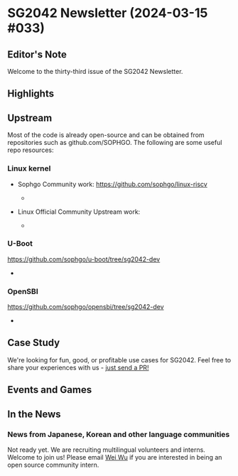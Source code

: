 # SG2042 Newsletter (2024-03-15 #033)

## Editor's Note

Welcome to the thirty-third issue of the SG2042 Newsletter. 

## Highlights

## Upstream

Most of the code is already open-source and can be obtained from repositories such as github.com/SOPHGO. The following are some useful repo resources:

### Linux kernel

+ Sophgo Community work: https://github.com/sophgo/linux-riscv

  + 

+ Linux Official Community Upstream work:

  + 

### U-Boot

https://github.com/sophgo/u-boot/tree/sg2042-dev

+ 

### OpenSBI

https://github.com/sophgo/opensbi/tree/sg2042-dev

+ 

## Case Study

We're looking for fun, good, or profitable use cases for SG2042. Feel free to share your experiences with us - [just send a PR!](https://github.com/sophgocommunity/SG2042-Newsletter/pulls)

## Events and Games


## In the News

### News from Japanese, Korean and other language communities

Not ready yet. We are recruiting multilingual volunteers and interns. Welcome to join us! Please email [Wei Wu](mailto:wuwei2016@iscas.ac.cn) if you are interested in being an open source community intern.
